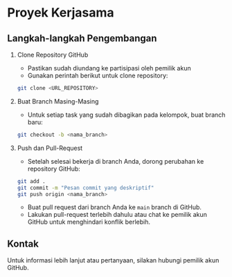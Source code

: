 # Proyek Kerjasama

## Langkah-langkah Pengembangan

1. Clone Repository GitHub
    - Pastikan sudah diundang ke partisipasi oleh pemilik akun
    - Gunakan perintah berikut untuk clone repository:
    ```sh
    git clone <URL_REPOSITORY>
    ```

2. Buat Branch Masing-Masing
    - Untuk setiap task yang sudah dibagikan pada kelompok, buat branch baru:
    ```sh
    git checkout -b <nama_branch>
    ```

3. Push dan Pull-Request
    - Setelah selesai bekerja di branch Anda, dorong perubahan ke repository GitHub:
    ```sh
    git add .
    git commit -m "Pesan commit yang deskriptif"
    git push origin <nama_branch>
    ```
    - Buat pull request dari branch Anda ke `main` branch di GitHub.
    - Lakukan pull-request terlebih dahulu atau chat ke pemilik akun GitHub untuk menghindari konflik berlebih.

## Kontak

Untuk informasi lebih lanjut atau pertanyaan, silakan hubungi pemilik akun GitHub.
